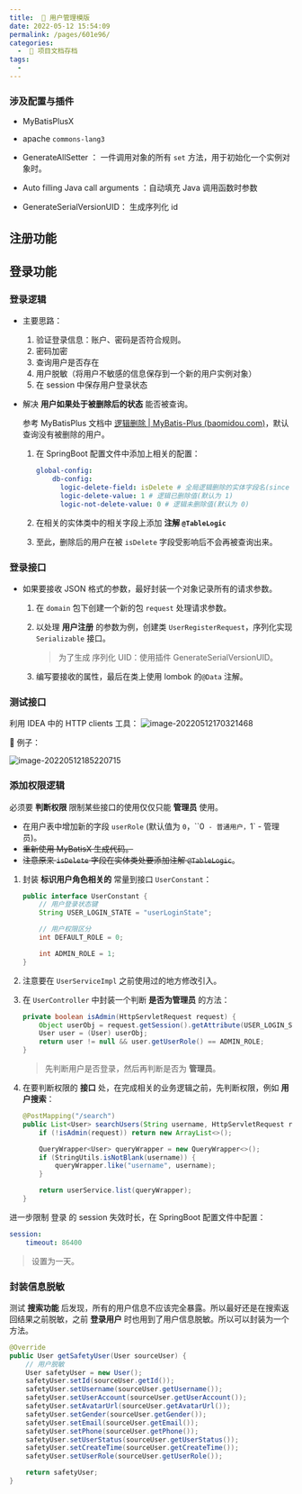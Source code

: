 ```yaml
---
title:  🤖 用户管理模版
date: 2022-05-12 15:54:09
permalink: /pages/601e96/
categories:
  -  📮 项目文档存档
tags:
  - 
---
```

### 涉及配置与插件



+ MyBatisPlusX

+ apache `commons-lang3`
+ GenerateAllSetter ： 一件调用对象的所有 `set` 方法，用于初始化一个实例对象时。
+ Auto filling Java call arguments ：自动填充 Java 调用函数时参数
+ GenerateSerialVersionUID： 生成序列化 id



## 注册功能



## 登录功能

### 登录逻辑

+ 主要思路：
  1. 验证登录信息：账户、密码是否符合规则。
  2. 密码加密
  3. 查询用户是否存在
  4. 用户脱敏（将用户不敏感的信息保存到一个新的用户实例对象）
  5. 在 session 中保存用户登录状态





+ 解决 **用户如果处于被删除后的状态** 能否被查询。

  参考 MyBatisPlus 文档中 [逻辑删除 | MyBatis-Plus (baomidou.com)](https://baomidou.com/pages/6b03c5/)，默认查询没有被删除的用户。

  

  1. 在 SpringBoot 配置文件中添加上相关的配置：

     ```yml
     global-config:
         db-config:
           logic-delete-field: isDelete # 全局逻辑删除的实体字段名(since 3.3.0,配置后可以忽略不配置步骤2)
           logic-delete-value: 1 # 逻辑已删除值(默认为 1)
           logic-not-delete-value: 0 # 逻辑未删除值(默认为 0)
     ```

  2. 在相关的实体类中的相关字段上添加 **注解 `@TableLogic`**

  3. 至此，删除后的用户在被 `isDelete` 字段受影响后不会再被查询出来。



### 登录接口



+ 如果要接收 JSON 格式的参数，最好封装一个对象记录所有的请求参数。

  1. 在 `domain` 包下创建一个新的包 `request` 处理请求参数。

  2. 以处理 **用户注册** 的参数为例，创建类 `UserRegisterRequest`，序列化实现 `Serializable` 接口。

     > 为了生成 序列化 UID：使用插件 GenerateSerialVersionUID。

  3. 编写要接收的属性，最后在类上使用 lombok 的`@Data` 注解。



### 测试接口

利用 IDEA 中的 HTTP clients 工具：
![image-20220512170321468](https://cdn.jsdelivr.net/gh/simon1uo/image-flow@master/image/xcK0sK.png)

🌰 例子：

![image-20220512185220715](https://cdn.jsdelivr.net/gh/simon1uo/image-flow@master/image/W9MlnB.png)



### 添加权限逻辑

必须要 **判断权限** 限制某些接口的使用仅仅只能 **管理员** 使用。

+ 在用户表中增加新的字段 `userRole` (默认值为 `0`，``0` - 普通用户，`1` - 管理员)。
+ ~~重新使用 MyBatisX 生成代码。~~
+ ~~注意原来 `isDelete` 字段在实体类处要添加注解 `@TableLogic`~~。



1. 封装 **标识用户角色相关的** 常量到接口 `UserConstant`：

   ```java
   public interface UserConstant {
       // 用户登录状态键
       String USER_LOGIN_STATE = "userLoginState";
   
       // 用户权限区分
       int DEFAULT_ROLE = 0;
   
       int ADMIN_ROLE = 1;
   }
   ```

2. 注意要在 `UserServiceImpl` 之前使用过的地方修改引入。

3. 在 `UserController` 中封装一个判断 **是否为管理员** 的方法：

   ```java
   private boolean isAdmin(HttpServletRequest request) {
       Object userObj = request.getSession().getAttribute(USER_LOGIN_STATE);
       User user = (User) userObj;
       return user != null && user.getUserRole() == ADMIN_ROLE;
   }
   ```

   > 先判断用户是否登录，然后再判断是否为 **管理员**。

4. 在要判断权限的 **接口** 处，在完成相关的业务逻辑之前，先判断权限，例如 **用户搜索**：

   ```java
   @PostMapping("/search")
   public List<User> searchUsers(String username, HttpServletRequest request) {
       if (!isAdmin(request)) return new ArrayList<>();
   
       QueryWrapper<User> queryWrapper = new QueryWrapper<>();
       if (StringUtils.isNotBlank(username)) {
           queryWrapper.like("username", username);
       }
   
       return userService.list(queryWrapper);
   }
   ```



进一步限制 登录 的 session 失效时长，在 SpringBoot 配置文件中配置：
```yml
session:
    timeout: 86400
```

> 设置为一天。



### 封装信息脱敏

测试 **搜索功能** 后发现，所有的用户信息不应该完全暴露。所以最好还是在搜索返回结果之前脱敏，之前 **登录用户** 时也用到了用户信息脱敏。所以可以封装为一个方法。

```java
@Override
public User getSafetyUser(User sourceUser) {
    // 用户脱敏
    User safetyUser = new User();
    safetyUser.setId(sourceUser.getId());
    safetyUser.setUsername(sourceUser.getUsername());
    safetyUser.setUserAccount(sourceUser.getUserAccount());
    safetyUser.setAvatarUrl(sourceUser.getAvatarUrl());
    safetyUser.setGender(sourceUser.getGender());
    safetyUser.setEmail(sourceUser.getEmail());
    safetyUser.setPhone(sourceUser.getPhone());
    safetyUser.setUserStatus(sourceUser.getUserStatus());
    safetyUser.setCreateTime(sourceUser.getCreateTime());
    safetyUser.setUserRole(sourceUser.getUserRole());

    return safetyUser;
}
```



